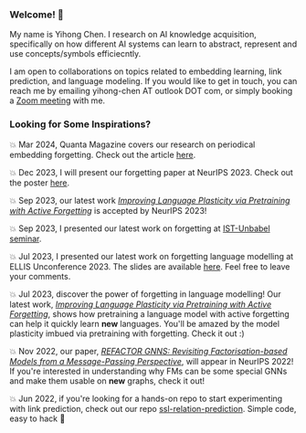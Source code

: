 ### Welcome! 👋

My name is Yihong Chen. I research on AI knowledge acquisition, specifically on how different AI systems can learn to abstract, represent and use concepts/symbols efficiecntly.

I am open to collaborations on topics related to embedding learning, link prediction, and language modeling. If you would like to get in touch, you can reach me by emailing yihong-chen AT outlook DOT com, or simply booking a [Zoom meeting](https://calendly.com/yhc-curiosity/30min) with me.

### Looking for Some Inspirations?

💥 Mar 2024, Quanta Magazine covers our research on periodical embedding forgetting. Check out the article [here](https://www.quantamagazine.org/how-selective-forgetting-can-help-ai-learn-better-20240228/). 

💥 Dec 2023, I will present our forgetting paper at NeurIPS 2023. Check out the poster [here](https://pbs.twimg.com/media/GBQ6AGBWAAA6sn4?format=jpg&name=4096x4096).

:boom: Sep 2023, our latest work [*Improving Language Plasticity via Pretraining with Active Forgetting*](https://arxiv.org/abs/2307.01163) is accepted by NeurIPS 2023!

:boom: Sep 2023, I presented our latest work on forgetting at [IST-Unbabel seminar](https://ist-unbabel-seminars.github.io/).

:boom: Jul 2023, I presented our latest work on forgetting language modelling at ELLIS Unconference 2023. The slides are available [here](https://docs.google.com/presentation/d/16JMv3_P9w0kX7NXkvN73236atOjwWXWiLp1anKOubxo/edit?usp=sharing). Feel free to leave your comments.

:boom: Jul 2023, discover the power of forgetting in language modelling! Our latest work, [*Improving Language Plasticity via Pretraining with Active Forgetting*](https://arxiv.org/abs/2307.01163), shows how pretraining a language model with active forgetting can help it quickly learn **new** languages. You'll be amazed by the model plasticity imbued via pretraining with forgetting. Check it out :)

:boom: Nov 2022, our paper, *[REFACTOR GNNS: Revisiting Factorisation-based Models from a Message-Passing Perspective](https://arxiv.org/pdf/2207.09980.pdf)*, will appear in NeurIPS 2022! If you're interested in understanding why FMs can be some special GNNs and make them usable on **new** graphs, check it out!

:boom: Jun 2022, if you're looking for a hands-on repo to start experimenting with link prediction, check out our repo [ssl-relation-prediction](https://github.com/facebookresearch/ssl-relation-prediction). Simple code, easy to hack 🚀

